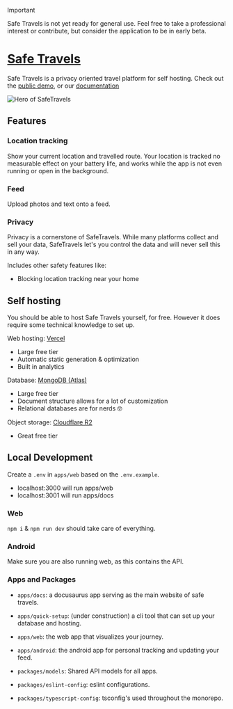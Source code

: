 > [!IMPORTANT]
> Safe Travels is not yet ready for general use.
> Feel free to take a professional interest or contribute, but consider the application to be in early beta.

# [Safe Travels](https://safe-travels.app)

Safe Travels is a privacy oriented travel platform for self hosting. Check out the [public demo](https://travels.stijndeligt.com), or our [documentation](https:safe-travels.app/docs)

![Hero of SafeTravels](https://raw.githubusercontent.com/tea-lover-418/safe-travels/refs/heads/main/public/github_hero.png)

## Features

### Location tracking

Show your current location and travelled route. Your location is tracked no measurable effect on your battery life, and works while the app is not even running or open in the background.

### Feed

Upload photos and text onto a feed.

### Privacy

Privacy is a cornerstone of SafeTravels. While many platforms collect and sell your data, SafeTravels let's you control the data and will never sell this in any way.

Includes other safety features like:

- Blocking location tracking near your home

## Self hosting

You should be able to host Safe Travels yourself, for free. However it does require some technical knowledge to set up.

Web hosting: [Vercel](https://vercel.com)

- Large free tier
- Automatic static generation & optimization
- Built in analytics

Database: [MongoDB (Atlas)](https://www.mongodb.com/products/platform/atlas-database)

- Large free tier
- Document structure allows for a lot of customization
- Relational databases are for nerds 🤓

Object storage: [Cloudflare R2](https://developers.cloudflare.com/r2/pricing/)

- Great free tier

## Local Development

Create a `.env` in `apps/web` based on the `.env.example`.

- localhost:3000 will run apps/web
- localhost:3001 will run apps/docs

### Web

`npm i` & `npm run dev` should take care of everything.

### Android

Make sure you are also running web, as this contains the API.

### Apps and Packages

- `apps/docs`: a docusaurus app serving as the main website of safe travels.
- `apps/quick-setup`: (under construction) a cli tool that can set up your database and hosting.
- `apps/web`: the web app that visualizes your journey.
- `apps/android`: the android app for personal tracking and updating your feed.

- `packages/models`: Shared API models for all apps.
- `packages/eslint-config`: eslint configurations.
- `packages/typescript-config`: tsconfig's used throughout the monorepo.
